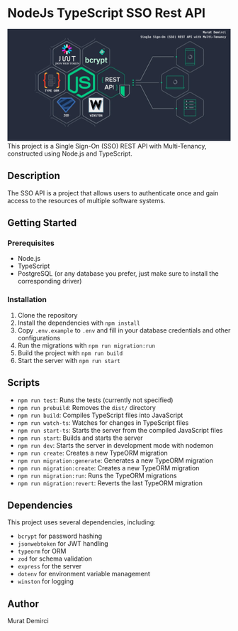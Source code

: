 # NodeJs TypeScript SSO Rest API

![algo thumbnail logo](./assets/social/sso-thumbnail-min.png)
This project is a Single Sign-On (SSO) REST API with Multi-Tenancy, constructed using Node.js and TypeScript.

## Description

The SSO API is a project that allows users to authenticate once and gain access to the resources of multiple software systems.

## Getting Started

### Prerequisites

- Node.js
- TypeScript
- PostgreSQL (or any database you prefer, just make sure to install the corresponding driver)

### Installation

1. Clone the repository
2. Install the dependencies with `npm install`
3. Copy `.env.example` to `.env` and fill in your database credentials and other configurations
4. Run the migrations with `npm run migration:run`
5. Build the project with `npm run build`
6. Start the server with `npm run start`

## Scripts

- `npm run test`: Runs the tests (currently not specified)
- `npm run prebuild`: Removes the `dist/` directory
- `npm run build`: Compiles TypeScript files into JavaScript
- `npm run watch-ts`: Watches for changes in TypeScript files
- `npm run start-ts`: Starts the server from the compiled JavaScript files
- `npm run start`: Builds and starts the server
- `npm run dev`: Starts the server in development mode with nodemon
- `npm run create`: Creates a new TypeORM migration
- `npm run migration:generate`: Generates a new TypeORM migration
- `npm run migration:create`: Creates a new TypeORM migration
- `npm run migration:run`: Runs the TypeORM migrations
- `npm run migration:revert`: Reverts the last TypeORM migration

## Dependencies

This project uses several dependencies, including:

- `bcrypt` for password hashing
- `jsonwebtoken` for JWT handling
- `typeorm` for ORM
- `zod` for schema validation
- `express` for the server
- `dotenv` for environment variable management
- `winston` for logging

## Author

Murat Demirci
